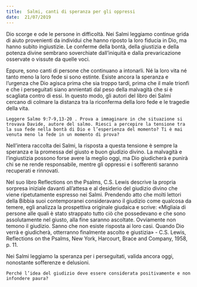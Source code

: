 ```yaml
---
title:  Salmi, canti di speranza per gli oppressi
date:  21/07/2019
---
```


Dio scorge e ode le persone in difficoltà. Nei Salmi leggiamo continue grida di aiuto provenienti da individui che hanno riposto la loro fiducia in Dio, ma hanno subito ingiustizie. Le conferme della bontà, della giustizia e della potenza divine sembrano soverchiate dall’iniquità e dalla prevaricazione osservate o vissute da quelle voci.

Eppure, sono canti di persone che continuano a intonarli. Né la loro vita né tanto meno la loro fede si sono estinte. Esiste ancora la speranza e l’urgenza che Dio agisca prima che sia troppo tardi, prima che il male trionfi e che i perseguitati siano annientati dal peso della malvagità che si è scagliata contro di essi. In questo modo, gli autori del libro dei Salmi cercano di colmare la distanza tra la riconferma della loro fede e le tragedie della vita.

`Leggere Salmo 9:7-9,13-20 . Prova a immaginare in che situazione si trovava Davide, autore del salmo. Riesci a percepire la tensione tra la sua fede nella bontà di Dio e l’esperienza del momento? Ti è mai venuta meno la fede in un momento di prova?`

Nell’intera raccolta dei Salmi, la risposta a questa tensione è sempre la speranza e la promessa del giusto e buon giudizio divino. La malvagità e l’ingiustizia possono forse avere la meglio oggi, ma Dio giudicherà e punirà chi se ne rende responsabile, mentre gli oppressi e i sofferenti saranno recuperati e rinnovati.

Nel suo libro Reflections on the Psalms, C.S. Lewis descrive la propria sorpresa iniziale davanti all’attesa e al desiderio del giudizio divino che viene ripetutamente espresso nei Salmi. Prendendo atto che molti lettori della Bibbia suoi contemporanei consideravano il giudizio come qualcosa da temere, egli analizza la prospettiva originale giudaica e scrive: «Migliaia di persone alle quali è stato strappato tutto ciò che possedevano e che sono assolutamente nel giusto, alla fine saranno ascoltate. Ovviamente non temono il giudizio. Sanno che non esiste risposta ai loro casi. Quando Dio verrà e giudicherà, otterranno finalmente ascolto e giustizia» - C.S. Lewis, Reflections on the Psalms, New York, Harcourt, Brace and Company, 1958, p. 11.

Nei Salmi leggiamo la speranza per i perseguitati, valida ancora oggi, nonostante sofferenze e delusioni.

`Perché l’idea del giudizio deve essere considerata positivamente e non infondere paura?`